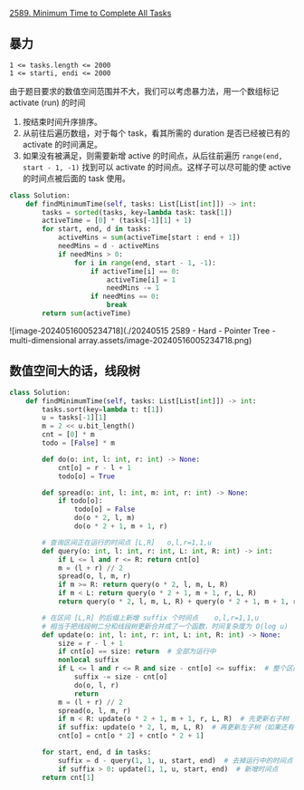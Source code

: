 





[2589. Minimum Time to Complete All Tasks](https://leetcode.cn/problems/minimum-time-to-complete-all-tasks/)

## 暴力

```
1 <= tasks.length <= 2000
1 <= starti, endi <= 2000
```

由于题目要求的数值空间范围并不大，我们可以考虑暴力法，用一个数组标记 activate (run) 的时间

1. 按结束时间升序排序。
2. 从前往后遍历数组，对于每个 task，看其所需的 duration 是否已经被已有的 activate 的时间满足。
3. 如果没有被满足，则需要新增 active 的时间点，从后往前遍历 `range(end, start - 1, -1)` 找到可以 activate 的时间点。这样子可以尽可能的使 active 的时间点被后面的 task 使用。

```python
class Solution:
    def findMinimumTime(self, tasks: List[List[int]]) -> int:
        tasks = sorted(tasks, key=lambda task: task[1])
        activeTime = [0] * (tasks[-1][1] + 1)
        for start, end, d in tasks:
            activeMins = sum(activeTime[start : end + 1])
            needMins = d - activeMins
            if needMins > 0:
                for i in range(end, start - 1, -1):
                    if activeTime[i] == 0:
                        activeTime[i] = 1
                        needMins -= 1
                    if needMins == 0:
                        break
        return sum(activeTime)
```

![image-20240516005234718](./20240515 2589 - Hard - Pointer Tree - multi-dimensional array.assets/image-20240516005234718.png)

## 数值空间大的话，线段树

```python
class Solution:
    def findMinimumTime(self, tasks: List[List[int]]) -> int:
        tasks.sort(key=lambda t: t[1])
        u = tasks[-1][1]
        m = 2 << u.bit_length()
        cnt = [0] * m
        todo = [False] * m

        def do(o: int, l: int, r: int) -> None:
            cnt[o] = r - l + 1
            todo[o] = True

        def spread(o: int, l: int, m: int, r: int) -> None:
            if todo[o]:
                todo[o] = False
                do(o * 2, l, m)
                do(o * 2 + 1, m + 1, r)

        # 查询区间正在运行的时间点 [L,R]   o,l,r=1,1,u
        def query(o: int, l: int, r: int, L: int, R: int) -> int:
            if L <= l and r <= R: return cnt[o]
            m = (l + r) // 2
            spread(o, l, m, r)
            if m >= R: return query(o * 2, l, m, L, R)
            if m < L: return query(o * 2 + 1, m + 1, r, L, R)
            return query(o * 2, l, m, L, R) + query(o * 2 + 1, m + 1, r, L, R)

        # 在区间 [L,R] 的后缀上新增 suffix 个时间点    o,l,r=1,1,u
        # 相当于把线段树二分和线段树更新合并成了一个函数，时间复杂度为 O(log u)
        def update(o: int, l: int, r: int, L: int, R: int) -> None:
            size = r - l + 1
            if cnt[o] == size: return  # 全部为运行中
            nonlocal suffix
            if L <= l and r <= R and size - cnt[o] <= suffix:  # 整个区间全部改为运行中
                suffix -= size - cnt[o]
                do(o, l, r)
                return
            m = (l + r) // 2
            spread(o, l, m, r)
            if m < R: update(o * 2 + 1, m + 1, r, L, R)  # 先更新右子树
            if suffix: update(o * 2, l, m, L, R)  # 再更新左子树（如果还有需要新增的时间点）
            cnt[o] = cnt[o * 2] + cnt[o * 2 + 1]

        for start, end, d in tasks:
            suffix = d - query(1, 1, u, start, end)  # 去掉运行中的时间点
            if suffix > 0: update(1, 1, u, start, end)  # 新增时间点
        return cnt[1]
```


